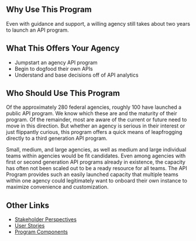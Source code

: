 ---
---

## Why Use This Program 
Even with guidance and support, a willing agency still takes about two years to launch an API program.  

## What This Offers Your Agency
* Jumpstart an agency API program
* Begin to dogfood their own APIs
* Understand and base decisions off of API analytics

## Who Should Use This Program

Of the approximately 280 federal agencies, roughly 100 have launched a public API program.   We know which these are and the maturity of their program.  Of the remainder, most are aware of the current or future need to move in this direction.  But whether an agency is serious in their interest or just flippantly curious, this program offers a quick means of leapfrogging directly to a third generation API program.  

Small, medium, and large agencies, as well as medium and large individual teams within agencies would be fit candidates.  Even among agencies with first or second generation API programs already in existence, the capacity has often not been scaled out to be a ready resource for all teams.  The API Program provides such an easily launched capacity that multiple teams within one agency could legitimately want to onboard their own instance to maximize convenience and customization.


## Other Links
* [Stakeholder Perspectives](https://github.com/18F/API-Program/blob/master/stakeholders.md)  
* [User Stories](https://github.com/18F/API-Program/blob/master/user-story.md)  
* [Program Components](https://github.com/18F/API-Program/blob/master/program-components.md)  
